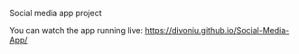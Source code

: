 
Social media app project

You can watch the app running live:
https://divoniu.github.io/Social-Media-App/

